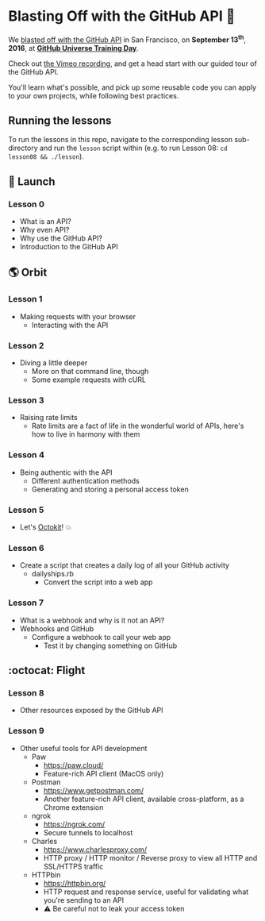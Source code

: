 # Blasting Off with the GitHub API :rocket:

We [blasted off with the GitHub API](https://vimeo.com/187090493/63178811e6) in San Francisco, on **September 13<sup>th</sup>**, **2016**, at **[GitHub Universe Training Day](githubuniverse.com/program/#training)**.

Check out [the Vimeo recording](https://vimeo.com/187090493/63178811e6), and get a head start with our guided tour of the GitHub API.

You'll learn what's possible, and pick up some reusable code you can apply to your own projects, while following best practices.

## Running the lessons

To run the lessons in this repo, navigate to the corresponding lesson sub-directory and run the `lesson` script within (e.g. to run Lesson 08: `cd lesson08 && ./lesson`).

## :rocket: Launch

### Lesson 0
- What is an API?
- Why even API?
- Why use the GitHub API?
- Introduction to the GitHub API

## :earth_americas: Orbit
### Lesson 1
- Making requests with your browser
  - Interacting with the API

### Lesson 2
- Diving a little deeper
  - More on that command line, though
  - Some example requests with cURL

### Lesson 3
- Raising rate limits
    - Rate limits are a fact of life in the wonderful world of APIs, here's how to live in harmony with them

### Lesson 4
- Being authentic with the API
    - Different authentication methods
    - Generating and storing a personal access token

### Lesson 5
- Let's [Octokit](https://github.com/octokit/octokit.rb)! :boom:

### Lesson 6
- Create a script that creates a daily log of all your GitHub activity
  - dailyships.rb
    - Convert the script into a web app

### Lesson 7
- What is a webhook and why is it not an API?
- Webhooks and GitHub
  - Configure a webhook to call your web app
    - Test it by changing something on GitHub

## :octocat: Flight
### Lesson 8
- Other resources exposed by the GitHub API

### Lesson 9
- Other useful tools for API development
    - Paw
        - https://paw.cloud/
        - Feature-rich API client (MacOS only)
    - Postman
        - https://www.getpostman.com/
        - Another feature-rich API client, available cross-platform, as a Chrome extension
    - ngrok
        - https://ngrok.com/
        - Secure tunnels to localhost
    - Charles
        - https://www.charlesproxy.com/
        - HTTP proxy / HTTP monitor / Reverse proxy to view all HTTP and SSL/HTTPS traffic
    - HTTPbin
        - https://httpbin.org/
        - HTTP request and response service, useful for validating what you're sending to an API
        - :warning: Be careful not to leak your access token
